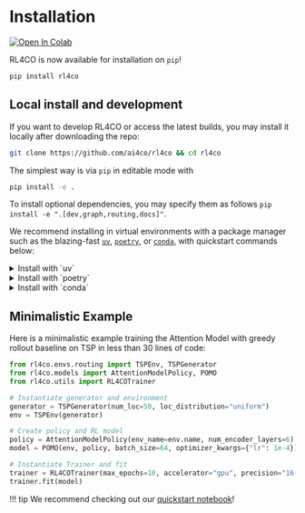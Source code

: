 # Installation

<a href="https://colab.research.google.com/github/ai4co/rl4co/blob/main/examples/1-quickstart.ipynb"><img src="https://colab.research.google.com/assets/colab-badge.svg" alt="Open In Colab"></a>

RL4CO is now available for installation on `pip`!
```bash
pip install rl4co
```

## Local install and development
If you want to develop RL4CO or access the latest builds, you may install it locally after downloading the repo:

```bash
git clone https://github.com/ai4co/rl4co && cd rl4co
```

The simplest way is via `pip` in editable mode with
```bash
pip install -e .
```

To install optional dependencies, you may specify them as follows `pip install -e ".[dev,graph,routing,docs]"`.

We recommend installing in virtual environments with a package manager such as the blazing-fast [`uv`](https://docs.astral.sh/uv/), [`poetry`](https://python-poetry.org/), or [`conda`](https://docs.conda.io/en/latest/), with quickstart commands below:

<details>
    <summary>Install with `uv`</summary>

You first need to install `uv`, i.e., with `pip`:
```bash
pip install uv
```

Then, you can create a virtual environment locally and activate it:
```bash
uv sync --frozen
source .venv/bin/activate
```

Note that `uv` directly generates the `.venv` folder in the current directory.


</details>


<details>
    <summary>Install with `poetry`</summary>

Make sure that you have `poetry` installed from the [official website](https://python-poetry.org/docs/).

Then, you can create a virtual environment locally:
```bash
poetry install
poetry env activate # poetry shell removed in poetry 2.0.0
```

Note: you need to upgrade `poetry` to the latest version with `poetry self update` to versions >=2.0.0 (see [blog post](https://python-poetry.org/blog/announcing-poetry-2.0.0/)). This is also the reason why we don't need a special `pyproject.toml` anymore.

</details>


<details>
    <summary>Install with `conda`</summary>

After [installing `conda`](https://docs.conda.io/projects/conda/en/latest/user-guide/install/index.html), you can create a virtual environment locally with:
```bash
conda create -n rl4co python=3.12
conda activate rl4co
```
</details>


## Minimalistic Example

Here is a minimalistic example training the Attention Model with greedy rollout baseline on TSP in less than 30 lines of code:

```python
from rl4co.envs.routing import TSPEnv, TSPGenerator
from rl4co.models import AttentionModelPolicy, POMO
from rl4co.utils import RL4COTrainer

# Instantiate generator and environment
generator = TSPGenerator(num_loc=50, loc_distribution="uniform")
env = TSPEnv(generator)

# Create policy and RL model
policy = AttentionModelPolicy(env_name=env.name, num_encoder_layers=6)
model = POMO(env, policy, batch_size=64, optimizer_kwargs={"lr": 1e-4})

# Instantiate Trainer and fit
trainer = RL4COTrainer(max_epochs=10, accelerator="gpu", precision="16-mixed")
trainer.fit(model)
```


!!! tip
    We recommend checking out our [quickstart notebook](../../../examples/1-quickstart.ipynb)!
